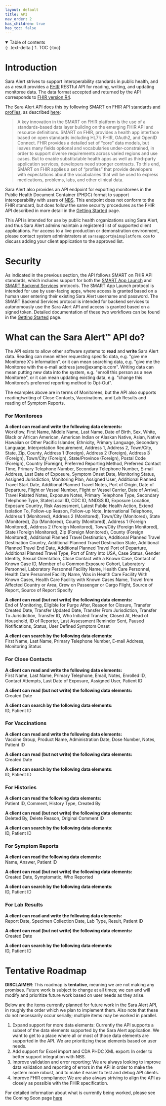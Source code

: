 ```yaml
---
layout: default
title: API
nav_order: 2
has_children: true
has_toc: false
---
```


<details open markdown="block">
  <summary>
    Table of contents
  </summary>
  {: .text-delta }
1. TOC
{:toc}
</details>

# Introduction

Sara Alert strives to support interoperability standards in public health, and as a result provides a [FHIR](https://www.hl7.org/fhir/overview.html) RESTful API for reading, writing, and updating monitoree data. The data format accepted and returned by the API corresponds to [FHIR version R4](https://hl7.org/fhir/R4/).

The Sara Alert API does this by following SMART on FHIR API [standards and profiles](http://docs.smarthealthit.org/), as described [here](https://smarthealthit.org/smart-on-fhir-api/):

> A key innovation in the SMART on FHIR platform is the use of a standards-based data layer building on the emerging FHIR API and resource definitions. SMART on FHIR, provides a health app interface based on open standards including HL7’s FHIR, OAuth2, and OpenID Connect. FHIR provides a detailed set of “core” data models, but leaves many fields optional and vocabularies under-constrained, in order to support diverse requirements across varied regions and use cases. But to enable substitutable health apps as well as third-party application services, developers need stronger contracts. To this end, SMART on FHIR applies a set of “profiles” that provide developers with expectations about the vocabularies that will be used to express medications, problems, labs, and other clinical data.

Sara Alert also provides an API endpoint for exporting monitorees in the Public Health Document Container (PHDC) format to support interoperability with users of [NBS](https://www.cdc.gov/nbs/index.html). This endpoint does not conform to the FHIR standard, but does follow the same security procedures as the FHIR API described in more detail in the [Getting Started](api-getting-started) page.

This API is intended for use by public health organizations using Sara Alert, and thus Sara Alert admins maintain a registered list of supported client applications. For access to a live production or demonstration environment, please contact system administrators at `sarasupport@aimsplatform.com` to discuss adding your client application to the approved list.

# Security

As indicated in the previous section, the API follows SMART on FHIR API standards, which includes support for both the [SMART App Launch](http://hl7.org/fhir/smart-app-launch/index.html) and [SMART Backend Services](https://hl7.org/fhir/uv/bulkdata/authorization/index.html) protocols. The SMART App Launch protocol is intended for use by user-facing apps, where access is granted based on a human user entering their existing Sara Alert username and password. The SMART Backend Services protocol is intended for backend services to autonomously use the Sara Alert API and access is granted based on a signed token. Detailed documentation of these two workflows can be found in the [Getting Started](api-getting-started) page.

# What can the Sara Alert™ API do?

The API exists to allow other software systems to **read** and **write** Sara Alert data. Reading can mean either requesting specific data, e.g. "give me Monitoree X's information", or it can mean searching data, e.g. "give me the Monitoree with the e-mail address jane@example<span></span>.com". Writing data can mean putting new data into the system, e.g. "enroll this person as a new Monitoree", or it can mean updating existing data, e.g. "change this Monitoree's preferred reporting method to Opt-Out".

The examples above are in terms of Monitorees, but the API also supports reading/writing of Close Contacts, Vaccinations, and Lab Results and reading of Symptom Reports.

### For Monitorees

**A client can read and write the following data elements:**<br>Workflow, First Name, Middle Name, Last Name, Date of Birth, Sex, White, Black or African American, American Indian or Alaskan Native, Asian, Native Hawaiian or Other Pacific Islander, Ethnicity, Primary Language, Secondary Language, Interpretation Requirement, Address 1, Address 2, Town/City, State, Zip, County, Address 1 (Foreign), Address 2 (Foreign), Address 3 (Foreign), Town/City (Foreign), State/Province (Foreign), Postal Code (Foreign), Country (Foreign), Preferred Reporting Method, Preferred Contact Time, Primary Telephone Number, Secondary Telephone Number, E-mail Address, Last Date of Exposure, Symptom Onset Date, Monitoring Status, Assigned Jurisdiction, Monitoring Plan, Assigned User, Additional Planned Travel Start Date, Additional Planned Travel Notes, Port of Origin, Date of Departure, Flight or Vessel Number, Flight or Vessel Carrier, Date of Arrival, Travel Related Notes, Exposure Notes, Primary Telephone Type, Secondary Telephone Type, State/Local ID, CDC ID, NNDSS ID, Exposure Location, Exposure Country, Risk Assessment, Latest Public Health Action, Extend Isolation To, Follow-up Reason, Follow-up Note, International Telephone, Address 1 (Monitored), Address 2 (Monitored), Town/City (Monitored), State (Monitored), Zip (Monitored), County (Monitored), Address 1 (Foreign Monitored), Address 2 (Foreign Monitored), Town/City (Foreign Monitored), State (Foreign Monitored), Zip (Foreign Monitored), County (Foreign Monitored), Additional Planned Travel Destination, Additional Planned Travel Destination Country, Additional Planned Travel Destination State, Additional Planned Travel End Date, Additional Planned Travel Port of Departure, Additional Planned Travel Type, Port of Entry Into USA, Case Status, Gender Identity, Sexual Orientation, Close Contact with a Known Case, Contact of Known Case ID, Member of a Common Exposure Cohort, Laboratory Personnel, Laboratory Personnel Facility Name, Health Care Personnel, Health Care Personnel Facility Name, Was in Health Care Facility With Known Cases, Health Care Facility with Known Cases Name, Travel from Affected Country or Area, Crew on Passenger or Cargo Flight, Source of Report, Source of Report Specify

**A client can read (but not write) the following data elements:**<br>End of Monitoring, Eligible for Purge After, Reason for Closure, Transfer Created Date, Transfer Updated Date, Transfer From Jurisdiction, Transfer To Jurisdiction, Transfer ID, Who Initiated Transfer, Closed At, Head of Household, ID of Reporter, Last Assessment Reminder Sent, Paused Notifications, Status, User Defined Symptom Onset

**A client can search by the following data elements:**<br>First Name, Last Name, Primary Telephone Number, E-mail Address, Monitoring Status

### For Close Contacts

**A client can read and write the following data elements:**<br>First Name, Last Name, Primary Telephone, Email, Notes, Enrolled ID, Contact Attempts, Last Date of Exposure, Assigned User, Patient ID

**A client can read (but not write) the following data elements:**<br>Created Date

**A client can search by the following data elements:**<br>ID, Patient ID

### For Vaccinations

**A client can read and write the following data elements:**<br>Vaccine Group, Product Name, Administration Date, Dose Number, Notes, Patient ID

**A client can read (but not write) the following data elements:**<br>Created Date

**A client can search by the following data elements:**<br>ID, Patient ID

### For Histories

**A client can read the following data elements:**<br>Patient ID, Comment, History Type, Created By

**A client can read (but not write) the following data elements:**<br>Deleted By, Delete Reason, Original Comment ID

**A client can search by the following data elements:**<br>ID, Patient ID

### For Symptom Reports

**A client can read the following data elements:**<br>Name, Answer, Patient ID

**A client can read (but not write) the following data elements:**<br>Created Date, Symptomatic, Who Reported

**A client can search by the following data elements:**<br>ID, Patient ID

### For Lab Results

**A client can read and write the following data elements:**<br>Report Date, Specimen Collection Date, Lab Type, Result, Patient ID

**A client can read (but not write) the following data elements:**<br>Created Date

**A client can search by the following data elements:**<br>ID, Patient ID

# Tentative Roadmap

**DISCLAIMER**: This roadmap is **tentative**, meaning we are not making any promises. Future work is subject to change at all times; we can and will modify and prioritize future work based on user needs as they arise.

Below are the items currently planned for future work in the Sara Alert API, in roughly the order which we plan to implement them. Also note that these do not necessarily occur serially; multiple items may be worked in parallel.

1. Expand support for more data elements: Currently the API supports a subset of the data elements supported by the Sara Alert application. We want to get to a place where all or most of those data elements are supported in the API. We are prioritizing these elements based on user needs.
2. Add support for Excel import and CDA PHDC XML export: In order to better support integration with NBS.
3. Improve validation and error reporting: We are always looking to improve data validation and reporting of errors in the API in order to make the system more robust, and to make it easier to test and debug API clients.
4. Improve FHIR compliance: We are also always striving to align the API as closely as possible with the FHIR specification.

For detailed information about what is currently being worked, please see the Coming Soon page [here](api-coming-soon)
